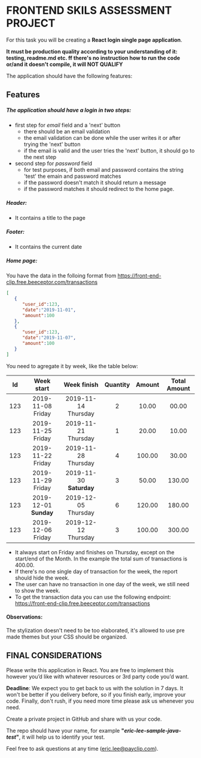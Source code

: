 # FRONTEND SKILS ASSESSMENT PROJECT

For this task you will be creating a **React login single page application**.

**It must be production quality according to your understanding of it: testing, readme.md etc. ff there's no instruction how to run the code or/and it doesn't compile, it will NOT QUALIFY**

The application should have the following features:
## Features

##### The application should have a login in two steps:
- first step for *email* field and a 'next' button
	- there should be an email validation
	- the email validation can be done while the user writes it or after trying the 'next' button
	- if the email is valid and the user tries the 'next' button, it should go to the next step
- second step for *password* field
	- for test purposes, if both email and password contains the string 'test' the emain and password matches
	- if the password doesn't match it should return a message
	- if the password matches it should redirect to the home page.
	
##### Header:
- It contains a title to the page

##### Footer:
- It contains the current date 
	
##### Home page:
You have the data in the folloing format from https://front-end-clip.free.beeceptor.com/transactions
```json
[
   {
      "user_id":123,
      "date":"2019-11-01",
      "amount":100
   },
   {
      "user_id":123,
      "date":"2019-11-07",
      "amount":100
   }
]
```
You need to agregate it by week, like the table below:

| Id | Week start | Week finish | Quantity | Amount | Total Amount |
| :---: | :---: | :---: | :---: | :---: | :---: |
| 123 | 2019-11-08 Friday | 2019-11-14 Thursday | 2 | 10.00 | 00.00 |
| 123 | 2019-11-25 Friday | 2019-11-21 Thursday | 1 | 20.00 | 10.00 |
| 123 | 2019-11-22 Friday | 2019-11-28 Thursday | 4 | 100.00 | 30.00 |
| 123 | 2019-11-29 Friday | 2019-11-30 **Saturday** | 3 | 50.00 | 130.00 |
| 123 | 2019-12-01 **Sunday** | 2019-12-05 Thursday | 6 | 120.00 | 180.00 |
| 123 | 2019-12-06 Friday | 2019-12-12 Thursday | 3 | 100.00 | 300.00 |

- It always start on Friday and finishes on Thursday, except on the start/end of the Month. In the example the total sum of transactions is 400.00.
- If there's no one single day of transaction for the week, the report should hide the week.
- The user can have no transaction in one day of the week, we still need to show the week.
- To get the transaction data you can use the following endpoint: https://front-end-clip.free.beeceptor.com/transactions

#### Observations:
The stylization doesn't need to be too elaborated, it's allowed to use pre made themes but your CSS should be organized.

## FINAL CONSIDERATIONS
Please write this application in React. You are free to implement this however you’d like with whatever resources or 3rd party code you’d want.

**Deadline**: We expect you to get back to us with the solution in 7 days. It won't be better if you delivery before, so if you finish early, improve your code. Finally, don't rush, if you need more time please ask us whenever you need.

Create a private project in GitHub and share with us your code.

The repo should have your name, for example **"_eric-lee-sample-java-test_"**, it will help us to identify your test.

Feel free to ask questions at any time (eric.lee@payclip.com).
